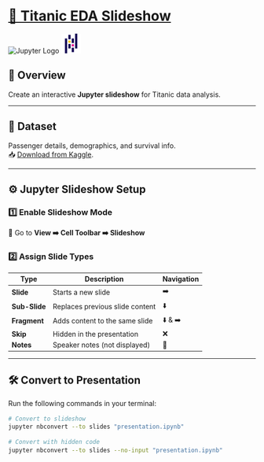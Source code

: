 # [🎥 Titanic EDA Slideshow](https://nisanman.github.io/Kaggle/#/)

![Jupyter Logo](https://upload.wikimedia.org/wikipedia/commons/3/38/Jupyter_logo.svg)
<a href="https://pandas.pydata.org/" target="_blank"><img src="https://raw.githubusercontent.com/devicons/devicon/master/icons/pandas/pandas-original.svg" width="40"/></a>
## 📌 Overview
Create an interactive **Jupyter slideshow** for Titanic data analysis.

---

## 📂 Dataset
Passenger details, demographics, and survival info.  
📥 [Download from Kaggle](https://www.kaggle.com/competitions/titanic/data).

---

## ⚙️ Jupyter Slideshow Setup
### **1️⃣ Enable Slideshow Mode**
🔹 Go to **View ➡️ Cell Toolbar ➡️ Slideshow**

### **2️⃣ Assign Slide Types**
| Type       | Description                          | Navigation |
|------------|--------------------------------------|------------|
| **Slide**      | Starts a new slide                  | ➡️ |
| **Sub-Slide**  | Replaces previous slide content    | ⬇️ |
| **Fragment**   | Adds content to the same slide     | ⬇️ & ➡️ |
| **Skip**       | Hidden in the presentation         | ❌ |
| **Notes**      | Speaker notes (not displayed)      | 📝 |

---

## 🛠 Convert to Presentation
Run the following commands in your terminal:

```bash
# Convert to slideshow
jupyter nbconvert --to slides "presentation.ipynb"
```
```bash
# Convert with hidden code
jupyter nbconvert --to slides --no-input "presentation.ipynb"
```
